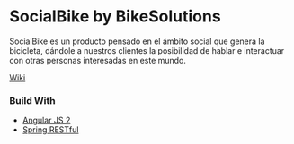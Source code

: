 # SocialBike by BikeSolutions

SocialBike es un producto pensado en el ámbito social que genera la bicicleta, dándole a nuestros clientes la posibilidad de hablar e interactuar con otras personas interesadas en este mundo.

[Wiki](https://github.com/SPL-201620/SocialBike/wiki)

### Build With

- [Angular JS 2](https://angular.io/)
- [Spring RESTful](https://spring.io/guides/gs/rest-service/)
